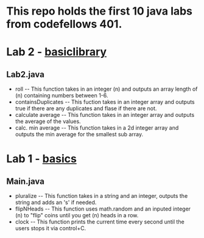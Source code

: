 # This repo holds the first 10 java labs from codefellows 401.
# Lab 2 - [basiclibrary]()
## Lab2.java
- roll -- This function takes in an integer (n) and outputs an array length of (n) containing numbers between 1-6.
- containsDuplicates -- This fuction takes in an integer array and outputs true if there are any duplicates and flase if there are not.
- calculate average -- This function takes in an integer array and outputs the average of the values.
- calc. min average -- This function takes in a 2d integer array and outputs the min average for the smallest sub array.
# Lab 1 - [basics](https://github.com/kdcouture/java-fundamentals/tree/master/basics)
## Main.java
- pluralize -- This function takes in a string and an integer, outputs the string and adds an 's'  if needed.
- flipNHeads -- This function uses math.random and an inputed integer (n) to "flip" coins until you get (n) heads in a row.
- clock -- This function prints the current time every second until the users stops it via control+C.
